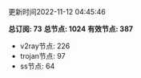 更新时间2022-11-12 04:45:46

**总订阅: 73**
**总节点: 1024**
**有效节点: 387**
- v2ray节点: 226
- trojan节点: 97
- ss节点: 64
